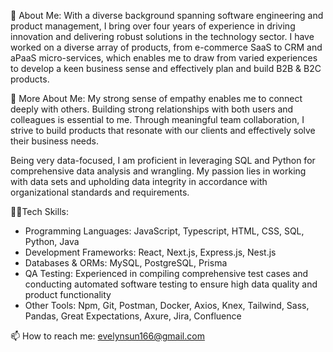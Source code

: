 👋 About Me:
With a diverse background spanning software engineering and product management, I bring over four years of experience in driving innovation and delivering robust solutions in the technology sector. I have worked on a diverse array of products, from e-commerce SaaS to CRM and aPaaS micro-services, which enables me to draw from varied experiences to develop a keen business sense and effectively plan and build B2B & B2C products.

🌟 More About Me:
My strong sense of empathy enables me to connect deeply with others. Building strong relationships with both users and colleagues is essential to me. Through meaningful team collaboration, I strive to build products that resonate with our clients and effectively solve their business needs.

Being very data-focused, I am proficient in leveraging SQL and Python for comprehensive data analysis and wrangling. My passion lies in working with data sets and upholding data integrity in accordance with organizational standards and requirements.

👩‍💻Tech Skills:
- Programming Languages: JavaScript, Typescript, HTML, CSS, SQL, Python, Java
- Development Frameworks: React, Next.js, Express.js, Nest.js
- Databases & ORMs: MySQL, PostgreSQL, Prisma
- QA Testing: Experienced in compiling comprehensive test cases and conducting automated software testing to ensure high data quality and product functionality
- Other Tools: Npm, Git, Postman, Docker, Axios, Knex, Tailwind, Sass, Pandas, Great Expectations, Axure, Jira, Confluence

📫 How to reach me:
evelynsun166@gmail.com
